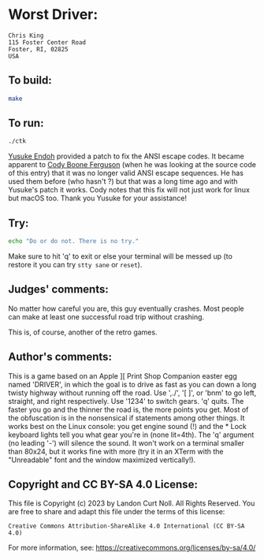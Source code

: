 # Worst Driver:

    Chris King
    115 Foster Center Road
    Foster, RI, 02825
    USA

## To build:

```sh
make
```

## To run:

```sh
./ctk
```

[Yusuke Endoh](/winners.html#Yusuke_Endoh) provided a patch to fix the ANSI
escape codes. It became apparent to [Cody Boone
Ferguson](/winners.html#Cody_Boone_Ferguson) (when he was looking at the source
code of this entry) that it was no longer valid ANSI escape sequences. He has
used them before (who hasn't ?) but that was a long time ago and with Yusuke's
patch it works.  Cody notes that this fix will not just work for linux but macOS
too. Thank you Yusuke for your assistance!


## Try:

```sh
echo "Do or do not. There is no try."
```

Make sure to hit 'q' to exit or else your terminal will be messed up (to restore
it you can try `stty sane` or `reset`).

## Judges' comments:

No matter how careful you are, this guy eventually crashes.  Most people
can make at least one successful road trip without crashing.

This is, of course, another of the retro games.

## Author's comments:

This is a game based on an Apple ][ Print Shop Companion easter
egg named 'DRIVER', in which the goal is to drive as fast as
you can down a long twisty highway without running off the
road.  Use ',./', '[ ]', or 'bnm' to go left, straight, and
right respectively. Use '1234' to switch gears. 'q' quits. The
faster you go and the thinner the road is, the more points you
get. Most of the obfuscation is in the nonsensical if statements
among other things. It works best on the Linux console: you
get engine sound (!) and the * Lock keyboard lights tell you
what gear you're in (none lit=4th).  The 'q' argument (no
leading '-') will silence the sound. It won't work on a terminal
smaller than 80x24, but it works fine with more (try it in an
XTerm with the "Unreadable" font and the window maximized
vertically!).

## Copyright and CC BY-SA 4.0 License:

This file is Copyright (c) 2023 by Landon Curt Noll.  All Rights Reserved.
You are free to share and adapt this file under the terms of this license:

    Creative Commons Attribution-ShareAlike 4.0 International (CC BY-SA 4.0)

For more information, see: https://creativecommons.org/licenses/by-sa/4.0/

